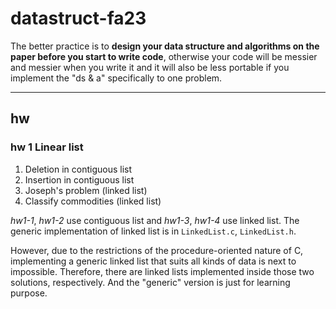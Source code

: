 # datastruct-fa23

The better practice is to **design your data structure and algorithms on the paper before you start to write code**, otherwise your code will be messier and messier when you write it and it will also be less portable if you implement the "ds & a" specifically to one problem.

---

## hw

### hw 1 Linear list

1. Deletion in contiguous list
2. Insertion in contiguous list
3. Joseph's problem (linked list)
4. Classify commodities (linked list)

*hw1-1*, *hw1-2* use contiguous list and *hw1-3*, *hw1-4* use linked list. The generic implementation of linked list is in `LinkedList.c`, `LinkedList.h`.

However, due to the restrictions of the procedure-oriented nature of C, implementing a generic linked list that suits all kinds of data is next to impossible. Therefore, there are linked lists implemented inside those two solutions, respectively. And the "generic" version is just for learning purpose.
